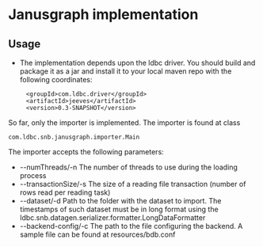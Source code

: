 # Janusgraph implementation


## Usage
* The implementation depends upon the ldbc driver. You should build and package it as a jar  and install it to your local maven repo with the following coordinates:
```
     <groupId>com.ldbc.driver</groupId>
     <artifactId>jeeves</artifactId>
     <version>0.3-SNAPSHOT</version>
```

So far, only the importer is implemented. The importer is found at class

```
com.ldbc.snb.janusgraph.importer.Main
```
The importer accepts the following parameters:
* --numThreads/-n The number of threads to use during the loading process
* --transactionSize/-s The size of a reading file transaction (number of rows read per reading task)
* --dataset/-d Path to the folder with the dataset to import. The timestamps of such dataset must be in long format using the ldbc.snb.datagen.serializer.formatter.LongDataFormatter
* --backend-config/-c The path to the file configuring the backend. A sample file can be found at resources/bdb.conf
